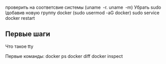 проверить на соответсвие системы (uname -r. uname -m)
Убрать sudo lдобавив новую группу docker (sudo usermod -aG docker)
sudo service docker restart


## Первые шаги 
Что такое tty

Первые команды:
docker ps 
docker diff
docker inspect